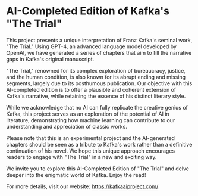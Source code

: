 # AI-Completed Edition of Kafka's "The Trial"
This project presents a unique interpretation of Franz Kafka's seminal work, "The Trial." Using GPT-4, an advanced language model developed by OpenAI, we have generated a series of chapters that aim to fill the narrative gaps in Kafka's original manuscript.

"The Trial," renowned for its complex exploration of bureaucracy, justice, and the human condition, is also known for its abrupt ending and missing segments, largely due to its posthumous publication. Our objective with this AI-completed edition is to offer a plausible and coherent extension of Kafka's narrative, while retaining the essence of his distinct literary style.

While we acknowledge that no AI can fully replicate the creative genius of Kafka, this project serves as an exploration of the potential of AI in literature, demonstrating how machine learning can contribute to our understanding and appreciation of classic works.

Please note that this is an experimental project and the AI-generated chapters should be seen as a tribute to Kafka's work rather than a definitive continuation of his novel. We hope this unique approach encourages readers to engage with "The Trial" in a new and exciting way.

We invite you to explore this AI-Completed Edition of "The Trial" and delve deeper into the enigmatic world of Kafka. Enjoy the read!

For more details, visit our website: https://kafkaaiproject.com/
